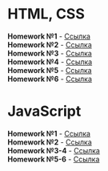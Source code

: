 
# <b>HTML, CSS</b><br>
<b>Homework №1</b> - <a href="http://larisach.github.io/GoIT/markup/home/lesson1/index.html">Ссылка</a><br>
<b>Homework №2</b> - <a href="http://larisach.github.io/GoIT/markup/home/lesson3/index.html">Ссылка</a><br>
<b>Homework №3</b> - <a href="http://larisach.github.io/GoIT/markup/home/lesson4/index.html">Ссылка</a><br>
<b>Homework №4</b> - <a href="http://larisach.github.io/GoIT/markup/home/lesson5(picture)/index.html">Ссылка</a><br>
<b>Homework №5</b> - <a href="http://larisach.github.io/GoIT/markup/home/lesson5/index.html">Ссылка</a><br>
<b>Homework №6</b> - <a href="http://larisach.github.io/GoIT/markup/home/lesson6/index.html">Ссылка</a><br>

# <b>JavaScript</b><br>
<b>Homework №1</b> - <a href="http://larisach.github.io/GoIT/JavaScript/js_01-02/part1/index.html">Ссылка</a><br>
<b>Homework №2</b> - <a href="http://larisach.github.io/GoIT/JavaScript/js_01-02/part2/index.html">Ссылка</a><br>
<b>Homework №3-4</b> - <a href="http://larisach.github.io/GoIT/JavaScript/js_03-04/index.html">Ссылка</a><br>
<b>Homework №5-6</b> - <a href="http://larisach.github.io/GoIT/JavaScript/js_05-06/index.html">Ссылка</a><br>
